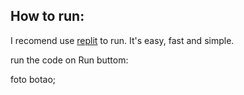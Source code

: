 ## How to run:

I recomend use [replit](https://replit.com/) to run. It's easy, fast and simple.

run the code on Run buttom: 

foto botao;
